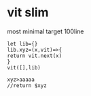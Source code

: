 # vit slim
most minimal
target 100line
```
let lib={}
lib.xyz=(x,vit)=>{
return vit.next(x)
}
vit([],lib)

```
```
xyz>aaaaa
//return $xyz

```
